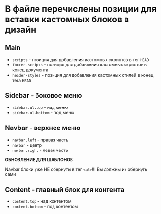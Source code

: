 # В файле перечислены позиции для вставки кастомных блоков в дизайн

## Main
- `scripts` - позиция для добавления кастомных скриптов в тег `HEAD`
- `footer-scripts` - позиция для добавления кастомных скриптов в конец документа
- `header-styles` - позиция для добавления кастомных стилей в конец тега `HEAD`

## Sidebar - боковое меню
- `sidebar.ul.top` - над меню
- `sidebar.ul.bottom` - под меню

## Navbar - верхнее меню
- `navbar.left` - правая часть
- `navbar` - центр
- `navbar.right` - левая часть

__ОБНОВЛЕНИЕ ДЛЯ ШАБЛОНОВ__

Navbar блоки уже НЕ обернуты в тег `<ul>`!!! Вы должны их обернуть сами


## Content - главный блок для контента
- `content.top` - над контентом
- `content.bottom` - под контентом
